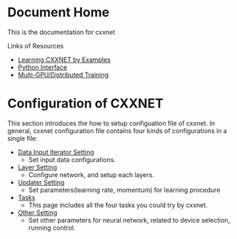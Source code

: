Document Home
====
This is the documentation for cxxnet

Links of Resources
* [Learning CXXNET by Examples](../example)
* [Python Interface](python.md)
* [Multi-GPU/Distributed Training](multigpu.md)

Configuration of CXXNET
====
This section introduces the how to setup configuation file of cxxnet.
In general, cxxnet configuration file contains four kinds of configurations in a single file:
* [Data Input Iterator Setting](io.md)
  - Set input data configurations.
* [Layer Setting](layer.md)
  - Configure network, and setup each layers.
* [Updater Setting](updater.md)
  - Set parameters(learning rate, momentum) for learning procedure
* [Tasks](tasks.md)
  - This page includes all the four tasks you could try by cxxnet.
* [Other Setting](other.md)
  - Set other parameters for neural network, related to device selection, running control.
